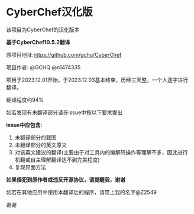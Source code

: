 # CyberChef汉化版
该项目为CyberChef的汉化版本

**基于CyberChef10.5.2翻译**

原项目地址:https://github.com/gchq/CyberChef

项目作者: @GCHQ @n1474335

项目于2023.12.01开始，于2023.12.03基本结束，历经三天整，一个人逐字进行翻译。

翻译程度约94%

如若发现有未翻译部分请在issue中按以下要求提出

**issue中应包含:**

1. 未翻译部分的截图
2. 未翻译部分的英文原文
3. 对该英文建议的翻译(主要由于对工具内的编解码操作等理解不多，因此进行机翻或自主理解翻译达不到完美程度)
4. 复现界面方法

**如果侵犯到原作者或违反开源协议，请提醒我，谢谢**

如若在其他应用中使用本翻译后的程序，请带上我的名字@Z2549

谢谢
